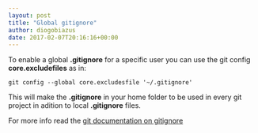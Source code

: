 ```yaml
---
layout: post
title: "Global gitignore"
author: diogobiazus
date: 2017-02-07T20:16:16+00:00
---
```


To enable a global **.gitignore** for a specific user you can use the git config **core.excludefiles** as in:

    git config --global core.excludesfile '~/.gitignore'

This will make the **.gitignore** in your home folder to be used in every git project in adition to local **.gitignore** files.

For more info read the [git documentation on gitignore](https://git-scm.com/docs/gitignore)
